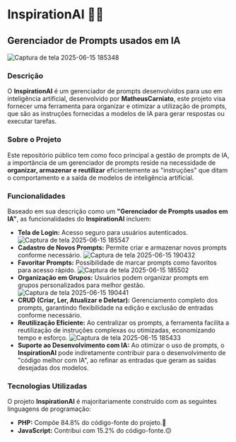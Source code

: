 # InspirationAI 🪼🧠
## Gerenciador de Prompts usados em IA

![Captura de tela 2025-06-15 185348](https://github.com/user-attachments/assets/67a0d159-f293-46d7-8b18-9d552c1edca1)
### Descrição
O **InspirationAI** é um gerenciador de prompts desenvolvidos para uso em inteligência artificial, desenvolvido por **MatheusCarniato**, este projeto visa fornecer uma ferramenta para organizar e otimizar a utilização de prompts, que são as instruções fornecidas a modelos de IA para gerar respostas ou 
executar tarefas.

### Sobre o Projeto
Este repositório público tem como foco principal a gestão de prompts de IA, a importância de um gerenciador de prompts reside na necessidade de **organizar, armazenar e reutilizar** eficientemente as "instruções" que ditam o comportamento e a saída de modelos de inteligência artificial.  

### Funcionalidades
Baseado em sua descrição como um **"Gerenciador de Prompts usados em IA"**, as funcionalidades do **InspirationAI** incluem:

- **Tela de Login:** Acesso seguro para usuários autenticados.
  ![Captura de tela 2025-06-15 185547](https://github.com/user-attachments/assets/033e677b-8862-4186-95ab-bcb3a458f3ba)
- **Cadastro de Novos Prompts:** Permite criar e armazenar novos prompts conforme necessário.
  ![Captura de tela 2025-06-15 190432](https://github.com/user-attachments/assets/4bbf9dc6-e907-4c7b-aafd-12de1aad1008)
- **Favoritar Prompts:** Possibilidade de marcar prompts como favoritos para acesso rápido.
  ![Captura de tela 2025-06-15 185502](https://github.com/user-attachments/assets/c4517784-ccda-45e4-9b0a-4ece4b284c9e)
- **Organização em Grupos:** Usuários podem organizar prompts em grupos personalizados para melhor gestão.
  ![Captura de tela 2025-06-15 190441](https://github.com/user-attachments/assets/8d31c8f7-03e7-4cd8-b82f-9c327463707f)
- **CRUD (Criar, Ler, Atualizar e Deletar):** Gerenciamento completo dos prompts, garantindo flexibilidade na edição e exclusão de entradas conforme necessário.
- **Reutilização Eficiente:** Ao centralizar os prompts, a ferramenta facilita a reutilização de instruções complexas ou otimizadas, economizando tempo e esforço.
  ![Captura de tela 2025-06-15 185433](https://github.com/user-attachments/assets/d4a73db1-b7fa-4df2-a1ef-fac0455c6560)
- **Suporte ao Desenvolvimento com IA:** Ao otimizar o uso de prompts, o **InspirationAI** pode indiretamente contribuir para o desenvolvimento de "código melhor com IA", ao refinar as entradas que geram as saídas desejadas dos modelos.

### Tecnologias Utilizadas
O projeto **InspirationAI** é majoritariamente construído com as seguintes linguagens de programação:

- **PHP:** Compõe 84.8% do código-fonte do projeto.🐘 
- **JavaScript:** Contribui com 15.2% do código-fonte.🟡


